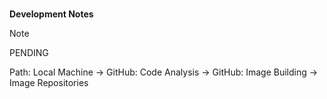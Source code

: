 <br>

**Development Notes**

>[!NOTE]
> PENDING
> 
> Path: Local Machine $\rightarrow$ GitHub: Code Analysis $\rightarrow$ GitHub: Image Building $\rightarrow$ Image Repositories

<br>
<br>

<br>
<br>

<br>
<br>

<br>
<br>